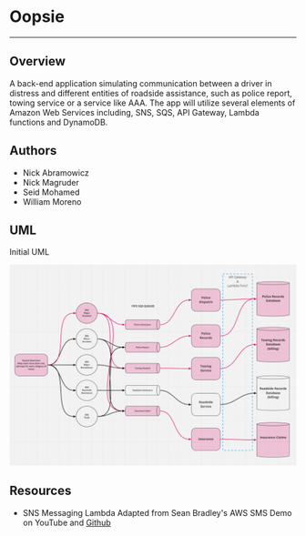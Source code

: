 # Oopsie
---

## Overview

A back-end application simulating communication between a driver in distress and different entities of roadside assistance, such as police report, towing service or a service like AAA. The app will utilize several elements of Amazon Web Services including, SNS, SQS, API Gateway, Lambda functions and DynamoDB.

## Authors
- Nick Abramowicz
- Nick Magruder
- Seid Mohamed
- William Moreno

## UML

Initial UML

![Preliminary Whiteboard](./assets/oopsie-update.PNG)


## Resources
- SNS Messaging Lambda Adapted from Sean Bradley's AWS SMS Demo on YouTube and [Github](https://github.com/Sean-Bradley/AWS-SNS-SMS-with-NodeJS)